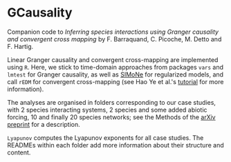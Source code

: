 # GCausality

Companion code to *Inferring species interactions using Granger causality and convergent cross mapping* by F. Barraquand, C. Picoche, M. Detto and F. Hartig. 

Linear Granger causality and convergent cross-mapping are implemented using ``R``. Here, we stick to time-domain approaches from packages ``vars`` and ``lmtest`` for Granger causality, as well as [SIMoNe](http://julien.cremeriefamily.info/simone.html) for regularized models, and call ``rEDM`` for convergent cross-mapping (see Hao Ye et al.'s [tutorial](https://cran.r-project.org/web/packages/rEDM/vignettes/rEDM-tutorial.html) for more information). 

The analyses are organised in folders corresponding to our case studies, with 2 species interacting systems, 2 species and some added abiotic forcing, 10 and finally 20 species networks;  see the Methods of the [arXiv preprint](http://arxiv.org/abs/1909.00731) for a description. 

``Lyapunov`` computes the Lyapunov exponents for all case studies. The READMEs within each folder add more information about their structure and content. 


